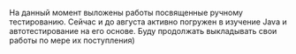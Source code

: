  На данный момент выложены работы посвященные ручному тестированию.
Сейчас и до августа активно погружен в изучение Java и автотестирование на его основе. 
Буду продолжать выкладывать свои работы по мере их поступления)
